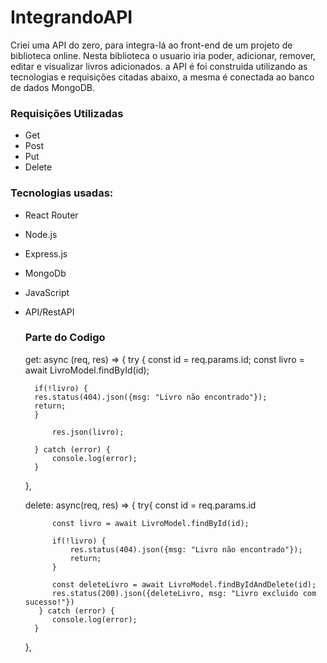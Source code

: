 # IntegrandoAPI

Criei uma API do zero, para integra-lá ao front-end de um projeto de biblioteca online. Nesta biblioteca o usuario iria poder, adicionar, remover, editar e visualizar livros adicionados.
a API é foi construida utilizando as tecnologias e requisições citadas abaixo, a mesma é conectada ao banco de dados MongoDB.

### Requisições Utilizadas
- Get
- Post
- Put
- Delete

### Tecnologias usadas:

- React Router 
- Node.js
- Express.js 
- MongoDb 
- JavaScript
- API/RestAPI

  ### Parte do Codigo

    get: async (req, res) => {
        try {
            const id = req.params.id;
            const livro = await LivroModel.findById(id);

        if(!livro) {
        res.status(404).json({msg: "Livro não encontrado"});
        return;
        }

            res.json(livro);

        } catch (error) {
            console.log(error);
        }
    },

  
    delete: async(req, res) => {
        try{
            const id = req.params.id

            const livro = await LivroModel.findById(id);

            if(!livro) {
                res.status(404).json({msg: "Livro não encontrado"});
                return;
            }
                
            const deleteLivro = await LivroModel.findByIdAndDelete(id);
            res.status(200).json({deleteLivro, msg: "Livro excluido com sucesso!"})
         } catch (error) {
            console.log(error);
        }
    },

